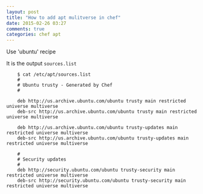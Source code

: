 ```yaml
---
layout: post
title: "How to add apt mulitverse in chef"
date: 2015-02-26 03:27
comments: true
categories: chef apt
---
```


Use 'ubuntu' recipe

It is the output `sources.list`

        $ cat /etc/apt/sources.list
        #
        # Ubuntu trusty - Generated by Chef
        #

        deb http://us.archive.ubuntu.com/ubuntu trusty main restricted universe multiverse
        deb-src http://us.archive.ubuntu.com/ubuntu trusty main restricted universe multiverse

        deb http://us.archive.ubuntu.com/ubuntu trusty-updates main restricted universe multiverse
        deb-src http://us.archive.ubuntu.com/ubuntu trusty-updates main restricted universe multiverse

        #
        # Security updates
        #
        deb http://security.ubuntu.com/ubuntu trusty-security main restricted universe multiverse
        deb-src http://security.ubuntu.com/ubuntu trusty-security main restricted universe multiverse

